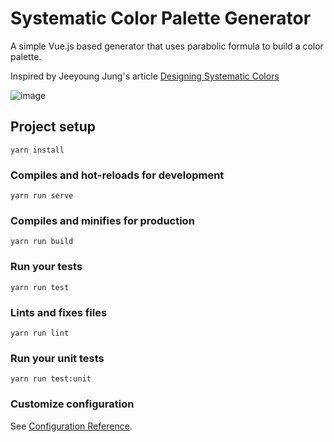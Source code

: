 # Systematic Color Palette Generator

A simple Vue.js based generator that uses parabolic formula to build a color palette.

Inspired by Jeeyoung Jung's article [Designing Systematic Colors](https://uxplanet.org/designing-systematic-colors-b5d2605b15c)

![image](https://github.com/hypeJunction/color-wizard/blob/master/public/color-wizard.png)

## Project setup
```
yarn install
```

### Compiles and hot-reloads for development
```
yarn run serve
```

### Compiles and minifies for production
```
yarn run build
```

### Run your tests
```
yarn run test
```

### Lints and fixes files
```
yarn run lint
```

### Run your unit tests
```
yarn run test:unit
```

### Customize configuration
See [Configuration Reference](https://cli.vuejs.org/config/).
